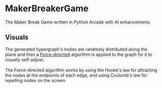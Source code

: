 # MakerBreakerGame
The Maker Break Game written in Python Arcade with AI enhancements

## Visuals
The generated hypergraph's nodes are randmoly distributed along the plane and then a 
[Force-directed](https://en.wikipedia.org/wiki/Force-directed_graph_drawing) algorithm
is applied to the graph for it to visually self-adjust.
<br/>
<br/>
The Force-directed algorithm works by using the Hooke's law for attracting the nodes at the endpoints of each edge, 
and using Coulomb's law for repelling nodes on the screen.
